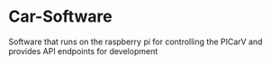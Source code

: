 # Car-Software
Software that runs on the raspberry pi for controlling the PICarV and provides API endpoints for development
